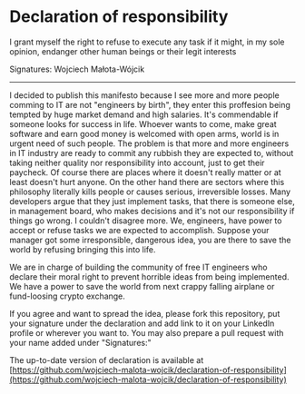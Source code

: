 # Declaration of responsibility
I grant myself the right to refuse to execute any task if it might, in my sole opinion, endanger other human beings or their legit interests

Signatures:
Wojciech Małota-Wójcik

---

I decided to publish this manifesto because I see more and more people comming to IT are not "engineers by birth", they enter this proffesion being tempted by huge market demand and high salaries. It's commendable if someone looks for success in life. Whoever wants to come, make great software and earn good money is welcomed with open arms, world is in urgent need of such people. The problem is that more and more engineers in IT industry are ready to commit any rubbish they are expected to, without taking neither quality nor responsibility into account, just to get their paycheck. Of course there are places where it doesn't really matter or at least doesn't hurt anyone. On the other hand there are sectors where this philosophy literally kills people or causes serious, irreversible losses. Many developers argue that they just implement tasks, that there is someone else, in management board, who makes decisions and it's not our responsibility if things go wrong. I couldn't disagree more. We, engineers, have power to accept or refuse tasks we are expected to accomplish. Suppose your manager got some irresponsible, dangerous idea, you are there to save the world by refusing bringing this into life. 

We are in charge of building the community of free IT engineers who declare their moral right to prevent horrible ideas from being implemented. We have a power to save the world from next crappy falling airplane or fund-loosing crypto exchange.

If you agree and want to spread the idea, please fork this repository, put your signature under the declaration and add link to it on your LinkedIn profile or wherever you want to. You may also prepare a pull request with your name added under "Signatures:"

The up-to-date version of declaration is available at [https://github.com/wojciech-malota-wojcik/declaration-of-responsibility](https://github.com/wojciech-malota-wojcik/declaration-of-responsibility)
